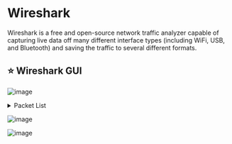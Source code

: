 # Wireshark
Wireshark is a free and open-source network traffic analyzer capable of capturing live data off many different interface types (including WiFi, USB, and Bluetooth) and saving the traffic to several different formats.


## ⭐ Wireshark GUI

![image](https://github.com/user-attachments/assets/998f1e48-64a3-4f9b-afeb-aa8f6c1151fc)

<details>
<summary>Packet List</summary>
<p> In this window, we see a summary line of each packet that includes the fields listed below by default. We can add or remove columns to change the information presented. </p> 
< Number- Order the packet that arrived in Wireshark > 
+ Time- Unix time format /
+ Source- Source IP /
+ Destination- Destination IP /
+ Protocol- The protocol used (TCP, UDP, DNS, ETC.) /
+ Information- Information about the packet. This field can vary based on the type of protocol used within. It will show, for example, what type of query It is for a DNS packet.

</details>

![image](https://github.com/user-attachments/assets/2feca1d7-a9cf-4c69-88c1-c1b5bbb4d73e)

![image](https://github.com/user-attachments/assets/c17fae9b-39b3-4482-8a1d-ac0f72e7ed14)



